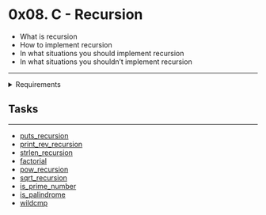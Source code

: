 # 0x08. C - Recursion

- What is recursion
- How to implement recursion
- In what situations you should implement recursion
- In what situations you shouldn’t implement recursion

---

<details>
<summary>Requirements</summary>
  
  +  Allowed editors `vi`, `vim`, `emacs`
  +  All your files will be compiled on Ubuntu 20.04 LTS using `gcc`, using the options `-Wall -Werror -Wextra -pedantic -std=gnu89`
  +  All your files should end with `a new line`
  + `A README.md` file, at the root of the folder of the project is mandatory
  + `Your code should use the Betty style` It will be checked using betty-style.pl and betty-doc.pl
  +  You are not allowed to use `global variables`
  + `No more than 5 functions per file`
  +  You are not allowed to use the `standard library`. Any use of functions like `printf`, `puts`, etc… is forbidden
  +  You are allowed to use `_putchar`
  +  You don’t have to `push` `_putchar.c`, we will use our file. If you do it won’t be taken into account
  +  In the following examples, the `main.c` files are shown as examples. You can use them to test your functions, but you don’t have to push them to your repo (if you do we won’t take them into account). We will use our own main.c files at compilation. Our main.c files might be different from the one shown in the examples
  + `The prototypes` of all your functions and the prototype of the function `_putchar` should be included in your header file called `main.h`
  +  Don’t forget to push your `header file`
  +  You are not allowed to use any kind of `loops`
  +  You are not allowed to use `static variables`
 </details>
  
## Tasks
---

- [puts_recursion](https://github.com/elieelijah/alx-low_level_programming/blob/master/0x08-recursion/0-puts_recursion.c)
- [print_rev_recursion](https://github.com/elieelijah/alx-low_level_programming/blob/master/0x08-recursion/1-print_rev_recursion.c)
- [strlen_recursion](https://github.com/elieelijah/alx-low_level_programming/blob/master/0x08-recursion/2-strlen_recursion.c)
- [factorial](https://github.com/elieelijah/alx-low_level_programming/blob/master/0x08-recursion/3-factorial.c)
- [pow_recursion](https://github.com/elieelijah/alx-low_level_programming/blob/master/0x08-recursion/4-pow_recursion.c)
- [sqrt_recursion](https://github.com/elieelijah/alx-low_level_programming/blob/master/0x08-recursion/5-sqrt_recursion.c)
- [is_prime_number](https://github.com/elieelijah/alx-low_level_programming/blob/master/0x08-recursion/6-is_prime_number.c)
- [is_palindrome](https://github.com/elieelijah/alx-low_level_programming/blob/master/0x08-recursion/100-is_palindrome.c)
- [wildcmp](https://github.com/elieelijah/alx-low_level_programming/blob/master/0x08-recursion/101-wildcmp.c)
